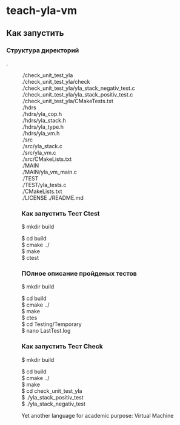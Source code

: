 teach-yla-vm
============

Как запустить
----------------
### Структура директорий


.<dd>
./check_unit_test_yla<dd>
./check_unit_test_yla/check<dd>
./check_unit_test_yla/yla_stack_negativ_test.c<dd>
./check_unit_test_yla/yla_stack_positiv_test.c<dd>
./check_unit_test_yla/CMakeTests.txt<dd>
./hdrs<dd>
./hdrs/yla_cop.h<dd>
./hdrs/yla_stack.h<dd>
./hdrs/yla_type.h<dd>
./hdrs/yla_vm.h<dd>
./src<dd>
./src/yla_stack.c<dd>
./src/yla_vm.c<dd>
./src/CMakeLists.txt<dd>
./MAIN<dd>
./MAIN/yla_vm_main.c<dd>
./TEST<dd>
./TEST/yla_tests.c<dd>
./CMakeLists.txt<dd>
./LICENSE
./README.md
### Как запустить Тест Ctest
$ mkdir build<dd>
$ cd build<dd>
$ cmake ../<dd>
$ make<dd>
$ ctest<dd>
### ПОлное описание пройденых тестов
$ mkdir build<dd>
$ cd build<dd>
$ cmake ../<dd>
$ make<dd>
$ ctes<dd>
$ cd Testing/Temporary<dd>
$ nano LastTest.log<dd>
### Как запустить Тест Check
$ mkdir build<dd>
$ cd build<dd>
$ cmake ../<dd>
$ make<dd>
$ cd check_unit_test_yla<dd>
$ ./yla_stack_positiv_test<dd>
$ ./yla_stack_negativ_test<dd>



Yet another language for academic purpose: Virtual Machine
